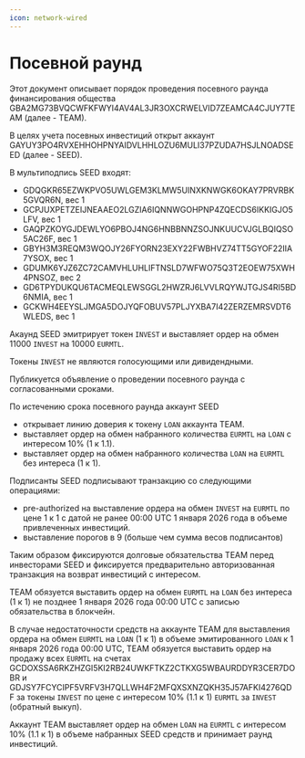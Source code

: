```yaml
---
icon: network-wired
---
```


# Посевной раунд

Этот документ описывает порядок проведения посевного раунда финансирования общества GBA2MG73BVQCWFKFWYI4AV4AL3JR3OXCRWELVID7ZEAMCA4CJUY7TEAM (далее - TEAM). 

В целях учета посевных инвестиций открыт аккаунт GAYUY3PO4RVXEHHOHPNYAIDVLHHLOZU6MULI37PZUDA7HSJLNOADSEED (далее - SEED). 

В мультиподпись SEED входят: 

- GDQGKR65EZWKPVO5UWLGEM3KLMW5UINXKNWGK6OKAY7PRVRBK5GVQR6N, вес 1
- GCPJUXPETZEIJNEAAEO2LGZIA6IQNNWGOHPNP4ZQECDS6IKKIGJO5LFV, вес 1
- GAQPZKOYGJDEWLYO6PBOJ4NG6HNBBNNZSOJNKUUCVJGLBQIQSO5AC26F, вес 1
- GBYH3M3REQM3WQOJY26FYORN23EXY22FWBHVZ74TT5GYOF22IIA7YSOX, вес 1
- GDUMK6YJZ6ZC72CAMVHLUHLIFTNSLD7WFWO75Q3T2EOEW75XWH4PNSOZ, вес 2
- GD6TPYDUKQU6TACMEQLEWSGGL2HWZRJ6LVVLRQYWJTGJS4RI5BD6NMIA, вес 1
- GCKWH4EEYSLJMGA5DOJYQFOBUV57PLJYXBA7I42ZERZEMRSVDT6WLEDS, вес 1

Акаунд SEED эмитрирует токен `INVEST` и выставляет ордер на обмен 11000 `INVEST` на 10000 `EURMTL`. 

Токены `INVEST` не являются голосующими или дивидендными. 

Публикуется объявление о проведении посевного раунда с согласованными сроками. 

По истечению срока посевного раунда аккаунт SEED 
- открывает линию доверия к токену `LOAN` аккаунта TEAM. 
- выставляет ордер на обмен набранного количества `EURMTL` на `LOAN` с интересом 10% (1 к 1.1).
- выставляет ордер на обмен набранного количества `LOAN` на `EURMTL` без интереса (1 к 1).

Подписанты SEED подписывают транзакцию со следующими операциями: 

- pre-authorized на выставление ордера на обмен `INVEST` на `EURMTL` по цене 1 к 1 с датой не ранее 00:00 UTC 1 января 2026 года в объеме привлеченных инвестиций. 
- выставление порогов в 9 (больше чем сумма весов подписантов)

Таким образом фиксируются долговые обязательства TEAM перед инвесторами SEED и фиксируется предварительно авторизованная транзакция на возврат инвестиций с интересом. 

TEAM обязуется выставить ордер на обмен `EURMTL` на `LOAN` без интереса (1 к 1) не позднее 1 января 2026 года 00:00 UTC с записью обязательства в блокчейн.

В случае недостаточности средств на аккаунте TEAM для выставления ордера на обмен `EURMTL` на `LOAN` (1 к 1) в объеме эмитированного `LOAN` к 1 января 2026 года 00:00 UTC, TEAM обязуется выставить ордер на продажу всех `EURMTL` на счетах GCDOXSSA6RKZHZGI5KI2RB24UWKFTKZ2CTKXG5WBAURDDYR3CER7DOBR и GDJSY7FCYCIPF5VRFV3H7QLLWH4F2MFQXSXNZQKH35J57AFKI4276QDF за токены `INVEST` по цене c интересом 10% (1.1 к 1) `EURMTL` за `INVEST` (обратный выкуп).    

Аккаунт TEAM выставляет ордер на обмен `LOAN` на `EURMTL` с интересом 10% (1.1 к 1) в объеме набранных SEED средств и принимает раунд инвестиций. 
